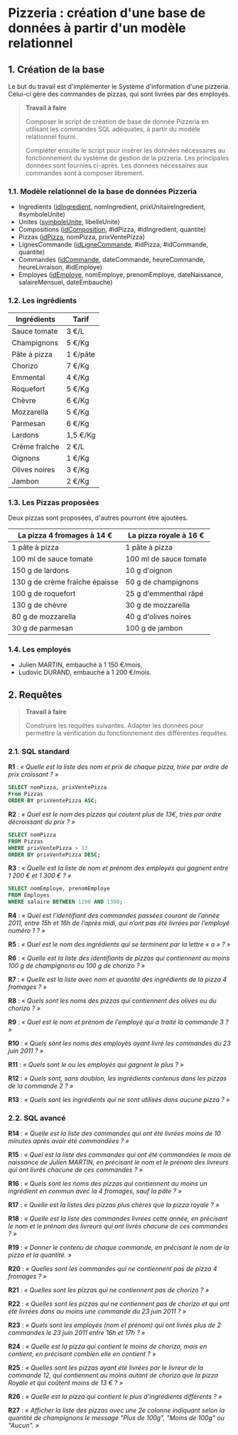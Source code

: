 # Pizzeria : création d'une base de données à partir d'un modèle relationnel



## 1. Création de la base

Le but du travail est d'implémenter le Système d'information d'une pizzeria. Celui-ci gère des commandes de pizzas, qui sont livrées par des employés.

> **Travail à faire**
>
> Composer le script de création de base de donnée Pizzeria en utilisant les commandes SQL adéquates, à partir du modèle relationnel fourni.
>
> Compléter ensuite le script pour insérer les données nécessaires au fonctionnement du système de gestion de la pizzeria. Les principales données sont fournies ci-après. Les données nécessaires aux commandes sont à composer librement.



### 1.1. Modèle relationnel de la base de données Pizzeria

- Ingredients (<u>idIngredient</u>, nomIngredient, prixUnitaireIngredient, #symboleUnite)
- Unites (<u>symboleUnite</u>, libelleUnite)
- Compositions (<u>idComposition</u>, #idPizza, #idIngredient, quantite)
- Pizzas (<u>idPizza</u>, nomPizza, prixVentePizza)
- LignesCommande (<u>idLigneCommande</u>, #idPizza, #idCommande, quantite)
- Commandes (<u>idCommande</u>, dateCommande, heureCommande, heureLivraison, #idEmploye)
- Employes (<u>idEmploye</u>, nomEmploye, prenomEmploye, dateNaissance, salaireMensuel, dateEmbauche)



### 1.2. Les ingrédients

| **Ingrédients** | **Tarif** |
| --------------- | --------- |
| Sauce tomate    | 3 €/L     |
| Champignons     | 5 €/Kg    |
| Pâte à pizza    | 1 €/pâte  |
| Chorizo         | 7 €/Kg    |
| Emmental        | 4 €/Kg    |
| Roquefort       | 5 €/Kg    |
| Chèvre          | 6 €/Kg    |
| Mozzarella      | 5 €/Kg    |
| Parmesan        | 6 €/Kg    |
| Lardons         | 1,5 €/Kg  |
| Crème fraîche   | 2 €/L     |
| Oignons         | 1 €/Kg    |
| Olives noires   | 3 €/Kg    |
| Jambon          | 2 €/Kg    |



### 1.3. Les Pizzas proposées

Deux pizzas sont proposées, d'autres pourront être ajoutées.

| **La pizza 4 fromages à 14 €** | **La pizza royale à 16 €** |
| ------------------------------ | -------------------------- |
| 1 pâte à pizza                 | 1 pâte à pizza             |
| 100 ml de sauce tomate         | 100 ml de sauce tomate     |
| 150 g de lardons               | 10 g d'oignon              |
| 130 g de crème fraîche épaisse | 50 g de champignons        |
| 100 g de roquefort             | 25 g d'emmenthal râpé      |
| 130 g de chèvre                | 30 g de mozzarella         |
| 80 g de mozzarella             | 40 g d'olives noires       |
| 30 g de parmesan               | 100 g de jambon            |



### 1.4. Les employés

- Julien MARTIN, embauché à 1 150 €/mois,
- Ludovic DURAND, embauché à 1 200 €/mois.



## 2. Requêtes

> **Travail à faire**
>
> Construire les requêtes suivantes. Adapter les données pour permettre la vérification du fonctionnement des différentes requêtes.



### 2.1. SQL standard

**R1** : *« Quelle est la liste des nom et prix de chaque pizza, triée par ordre de prix croissant ? »*

```sql
SELECT nomPizza, prixVentePizza
From Pizzas
ORDER BY prixVentePizza ASC; 
```

**R2** : *« Quel est le nom des pizzas qui coutent plus de 13€, triés par ordre décroissant du prix ? »*

```sql
SELECT nomPizza
FROM Pizzas
WHERE prixVentePizza > 13
ORDER BY prixVentePizza DESC;
```

**R3** : *« Quelle est la liste de nom et prénom des employés qui gagnent entre 1 200 € et 1 300 € ? »*

```sql
SELECT nomEmploye, prenomEmploye
FROM Employes
WHERE salaire BETWEEN 1200 AND 1300;
```

**R4** : *« Quel est l'identifiant des commandes passées courant de l’année 2011, entre 15h et 16h de l’après midi, qui n’ont pas été livrées par l’employé numéro 1 ? »*

**R5** : *« Quel est le nom des ingrédients qui se terminent par la lettre « a » ? »*

**R6** : *« Quelle est la liste des identifiants de pizzas qui contiennent au moins 100 g de champignons ou 100 g de chorizo ? »*

**R7** : *« Quelle est la liste avec nom et quantité des ingrédients de la pizza 4 fromages ? »*

**R8** : *« Quels sont les noms des pizzas qui contiennent des olives ou du chorizo ? »*

**R9** : *« Quel est le nom et prénom de l’employé qui a traité la commande 3 ? »*

**R10** : *« Quels sont les noms des employés ayant livré les commandes du 23 juin 2011 ? »*

**R11** : *« Quels sont le ou les employés qui gagnent le plus ? »*

**R12** : *« Quels sont, sans doublon, les ingrédients contenus dans les pizzas de la commande 2 ? »*

**R13** : *« Quels sont les ingrédients qui ne sont utilisés dans aucune pizza ? »*



### 2.2. SQL avancé

**R14** : *« Quelle est la liste des commandes qui ont été livrées moins de 10 minutes après avoir été commandées ? »*

**R15** : *« Quel est la liste des commandes qui ont été commandées le mois de naissance de Julien MARTIN, en précisant le nom et le prénom des livreurs qui ont livrés chacune de ces commandes ? »*

**R16** : *« Quels sont les noms des pizzas qui contiennent au moins un ingrédient en commun avec la 4 fromages, sauf la pâte ? »*

**R17** : *« Quelle est la listes des pizzas plus chères que la pizza royale ? »*

**R18** : *« Quelle est la liste des commandes livrées cette année, en précisant le nom et le prénom des livreurs qui ont livrés chacune de ces commandes ? »*

**R19** : *« Donner le contenu de chaque commande, en précisant le nom de la pizza et la quantité. »*

**R20** : *« Quelles sont les commandes qui ne contiennent pas de pizza 4 fromages ? »*

**R21** : *« Quelles sont les pizzas qui ne contiennent pas de chorizo ? »*

**R22** : *« Quelles sont les pizzas qui ne contiennent pas de chorizo et qui ont été livrées dans au moins une commande du 23 juin 2011 ? »*

**R23** : *« Quels sont les employés (nom et prénom) qui ont livrés plus de 2 commandes le 23 juin 2011 entre 16h et 17h ? »*

**R24** : *« Quelle est la pizza qui contient le moins de chorizo, mais en contient, en précisant combien elle en contient ? »*

**R25** : *« Quelles sont les pizzas ayant été livrées par le livreur de la commande 12, qui contiennent au moins autant de chorizo que la pizza Royale et qui coûtent moins de 13 € ? »*

**R26** : *« Quelle est la pizza qui contient le plus d’ingrédients différents ? »*

**R27** : *« Afficher la liste des pizzas avec une 2e colonne indiquant selon la quantité de champignons le message "Plus de 100g", "Moins de 100g" ou "Aucun". »*

